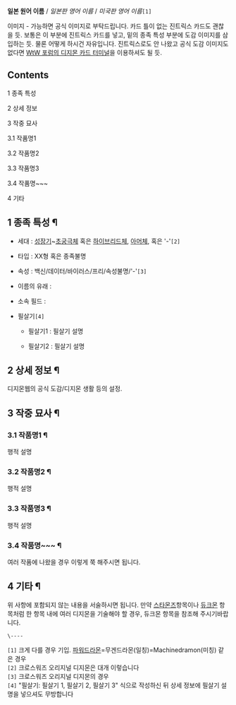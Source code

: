**일본 원어 이름** / _일본판 영어 이름_ / _미국판 영어 이름_`[1]`

이미지 - 가능하면 공식 이미지로 부탁드립니다. 카드 틀이 없는 진트릭스 카드도 괜찮을 듯. 보통은 이 부분에 진트릭스 카드를 넣고, 밑의
종족 특성 부분에 도감 이미지를 삼입하는 듯. 물론 어떻게 하시건 자유입니다. 진트릭스로도 안 나왔고 공식 도감 이미지도 없다면 [WtW
포럼의 디지몬 카드 터미널](http://cards.wtw-x.net/)을 이용하셔도 될 듯.

## Contents

    

1 종족 특성

2 상세 정보

3 작중 묘사

    

3.1 작품명1

3.2 작품명2

3.3 작품명3

3.4 작품명~~~

4 기타

## 1 종족 특성 ¶

  * 세대 : [성장기](%EC%84%B1%EC%9E%A5%EA%B8%B0.md)~[초궁극체](%EC%B4%88%EA%B6%81%EA%B7%B9%EC%B2%B4.md) 혹은 [하이브리드체](%ED%95%98%EC%9D%B4%EB%B8%8C%EB%A6%AC%EB%93%9C%EC%B2%B4.md), [아머체](%EC%95%84%EB%A8%B8%EC%B2%B4.md), 혹은 '-'`[2]`
  * 타입 : XX형 혹은 종족불명  

  * 속성 : 백신/데이터/바이러스/프리/속성불명/'-'`[3]`
  * 이름의 유래 :   

  * 소속 필드 :   

  * 필살기`[4]`  

    * 필살기1 : 필살기 설명  

    * 필살기2 : 필살기 설명  

## 2 상세 정보 ¶

디지몬웹의 공식 도감/디지몬 생활 등의 설정.  

## 3 작중 묘사 ¶

### 3.1 작품명1 ¶

행적 설명  

### 3.2 작품명2 ¶

행적 설명  

### 3.3 작품명3 ¶

행적 설명  

### 3.4 작품명~~~ ¶

여러 작품에 나왔을 경우 이렇게 쭉 해주시면 됩니다.  

## 4 기타 ¶

위 사항에 포함되지 않는 내용을 서술하시면 됩니다. 만약
[스타몬즈](%EC%8A%A4%ED%83%80%EB%AA%AC%EC%A6%88.md)항목이나
[듀크몬](%EB%93%80%ED%81%AC%EB%AA%AC.md) 항목처럼 한 항목 내에 여러 디지몬을 기술해야 할 경우, 듀크몬
항목을 참조해 주시기바랍니다.

`\----`

`[1]` 크게 다를 경우 기입. [파워드라몬](%ED%8C%8C%EC%9B%8C%EB%93%9C%EB%9D%BC%EB%AA%AC.md)=무겐드라몬(일칭)=Machinedramon(미칭) 같은 경우  
`[2]` 크로스워즈 오리지널 디지몬은 대개 이렇습니다  
`[3]` 크로스워즈 오리지널 디지몬의 경우  
`[4]` "필살기: 필살기 1, 필살기 2, 필살기 3" 식으로 작성하신 뒤 상세 정보에 필살기 설명을 넣으셔도 무방합니다

